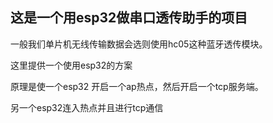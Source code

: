 

## 这是一个用esp32做串口透传助手的项目

一般我们单片机无线传输数据会选则使用hc05这种蓝牙透传模块。

这里提供一个使用esp32的方案

原理是使一个esp32 开启一个ap热点，然后开启一个tcp服务端。

另一个esp32连入热点并且进行tcp通信

